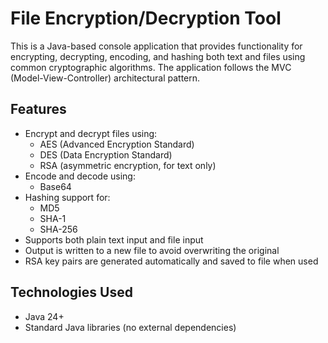 # File Encryption/Decryption Tool

This is a Java-based console application that provides functionality for encrypting, decrypting, encoding, and hashing both text and files using common cryptographic algorithms. The application follows the MVC (Model-View-Controller) architectural pattern.

## Features

- Encrypt and decrypt files using:
    - AES (Advanced Encryption Standard)
    - DES (Data Encryption Standard)
    - RSA (asymmetric encryption, for text only)
- Encode and decode using:
    - Base64
- Hashing support for:
    - MD5
    - SHA-1
    - SHA-256
- Supports both plain text input and file input
- Output is written to a new file to avoid overwriting the original
- RSA key pairs are generated automatically and saved to file when used

## Technologies Used

- Java 24+
- Standard Java libraries (no external dependencies)


